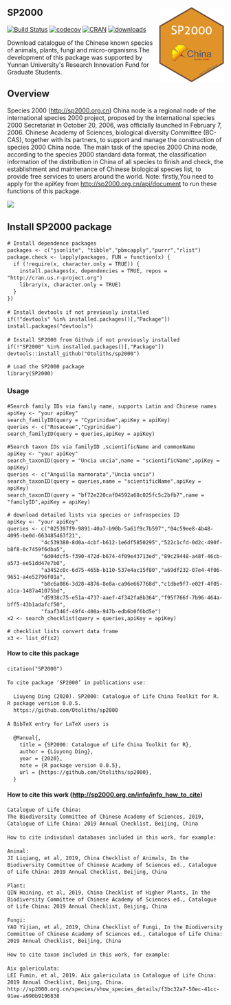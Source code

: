 <!-- README.md is generated from README.Rmd. Please edit that file -->

## SP2000 <img src="inst/figures/logo.png" align="right" width="150" />

[![Build Status](https://travis-ci.org/Otoliths/sp2000.svg?branch=master)](https://travis-ci.org/easystats/sp2000)
[![codecov](https://badge.fury.io/gh/Otoliths%2Fsp2000.svg)](https://badge.fury.io/for/gh/Otoliths/sp2000)
[![CRAN](http://www.r-pkg.org/badges/version/sp2000)](https://cran.r-project.org/package=sp2000)
[![downloads](http://cranlogs.r-pkg.org/badges/sp2000)](https://cran.r-project.org/package=sp2000)

Download catalogue of the Chinese known species of animals, plants, fungi and micro-organisms.The development of this package was supported by Yunnan University's Research Innovation Fund for Graduate Students.


## Overview

Species 2000 (http://sp2000.org.cn) China node is a regional node of the international species 2000 project, proposed by the international species 2000 Secretariat in October 20, 2006, was officially launched in February 7, 2006. Chinese Academy of Sciences, biological diversity Committee (BC-CAS), together with its partners, to support and manage the construction of species 2000 China node. The main task of the species 2000 China node, according to the species 2000 standard data format, the classification information of the distribution in China of all species to finish and check, the establishment and maintenance of Chinese biological species list, to provide free services to users around the world. Note: firstly,You need to apply for the apiKey from http://sp2000.org.cn/api/document to run these functions of this package.


[![](https://img.shields.io/badge/follow%20me%20on-WeChat-green.svg)](https://gitee.com/LiuyongDing/latest_literature/raw/master/img.png)


## Install SP2000 package

```{r , eval=F}
# Install dependence packages
packages <- c("jsonlite", "tibble","pbmcapply","purrr","rlist")
package.check <- lapply(packages, FUN = function(x) {
  if (!require(x, character.only = TRUE)) {
    install.packages(x, dependencies = TRUE, repos = "http://cran.us.r-project.org")
    library(x, character.only = TRUE)
  }
})

# Install devtools if not previously installed
if(!"devtools" %in% installed.packages()[,"Package"]) install.packages("devtools")

# Install SP2000 from Github if not previously installed
if(!"SP2000" %in% installed.packages()[,"Package"]) devtools::install_github("Otoliths/sp2000")
```

```{r , eval=F}
# Load the SP2000 package
library(SP2000)
```


### Usage

```{r , eval=F}
#Search family IDs via family name, supports Latin and Chinese names
apiKey <- "your apiKey"
search_familyID(query = "Cyprinidae",apiKey = apiKey)
queries <- c("Rosaceae","Cyprinidae")
search_familyID(query = queries,apiKey = apiKey)
```

```{r , eval=F}
#Search taxon IDs via familyID ,scientificName and commonName
apiKey <- "your apiKey"
search_taxonID(query = "Uncia uncia",name = "scientificName",apiKey = apiKey)
queries <- c("Anguilla marmorata","Uncia uncia")
search_taxonID(query = queries,name = "scientificName",apiKey = apiKey)
search_taxonID(query = "bf72e220caf04592a68c025fc5c2bfb7",name = "familyID",apiKey = apiKey)
```

```{r , eval=F}
# download detailed lists via species or infraspecies ID
apiKey <- "your apiKey"
queries <- c("025397f9-9891-40a7-b90b-5a61f9c7b597","04c59ee8-4b48-4095-be0d-663485463f21",
           "4c539380-8d0a-4cbf-b612-1e6df5850295","522c1cfd-0d2c-490f-b8f8-0c7459f6dba5",
           "6d04dcf5-f390-472d-b674-4f09e43713ed","89c29448-a48f-46cb-a573-ee51dd47e7b0",
           "a3452c0c-6d75-465b-b110-537e4ac15f80","a69df232-07e4-4f06-9651-a4e52796f01a",
           "b8c6a086-3d28-4876-8e8a-ca96e667768d","c1dbe9f7-e02f-4f05-a1ca-1487a41075bd",
           "d5938c75-e51a-4737-aaef-4f342fa8b364","f95f766f-7b96-464a-bff5-43b1adafcf50",
           "faaf346f-49f4-400a-947b-edb6b0f6bd5e")           
x2 <- search_checklist(query = queries,apiKey = apiKey)
```

```{r , eval=F}
# checklist lists convert data frame
x3 <- list_df(x2)
```

#### How to cite this package
```{r , eval=F}
citation("SP2000")

To cite package ‘SP2000’ in publications use:

  Liuyong Ding (2020). SP2000: Catalogue of Life China Toolkit for R. R package version 0.0.5.
  https://github.com/Otoliths/sp2000

A BibTeX entry for LaTeX users is

  @Manual{,
    title = {SP2000: Catalogue of Life China Toolkit for R},
    author = {Liuyong Ding},
    year = {2020},
    note = {R package version 0.0.5},
    url = {https://github.com/Otoliths/sp2000},
  }
```

#### How to cite this work (http://sp2000.org.cn/info/info_how_to_cite)

```{r , eval=F}
Catalogue of Life China: 
The Biodiversity Committee of Chinese Academy of Sciences, 2019, Catalogue of Life China: 2019 Annual Checklist, Beijing, China

How to cite individual databases included in this work, for example:

Animal: 
JI Liqiang, et al, 2019, China Checklist of Animals, In the Biodiversity Committee of Chinese Academy of Sciences ed., Catalogue of Life China: 2019 Annual Checklist, Beijing, China

Plant: 
QIN Haining, et al, 2019, China Checklist of Higher Plants, In the Biodiversity Committee of Chinese Academy of Sciences ed., Catalogue of Life China: 2019 Annual Checklist, Beijing, China

Fungi: 
YAO Yijian, et al, 2019, China Checklist of Fungi, In the Biodiversity Committee of Chinese Academy of Sciences ed., Catalogue of Life China: 2019 Annual Checklist, Beijing, China

How to cite taxon included in this work, for example:

Aix galericulata: 
LEI Fumin, et al, 2019. Aix galericulata in Catalogue of Life China: 2019 Annual Checklist, Beijing, China. http://sp2000.org.cn/species/show_species_details/f3bc32a7-50ec-41cc-91ee-a990b9196838
```
